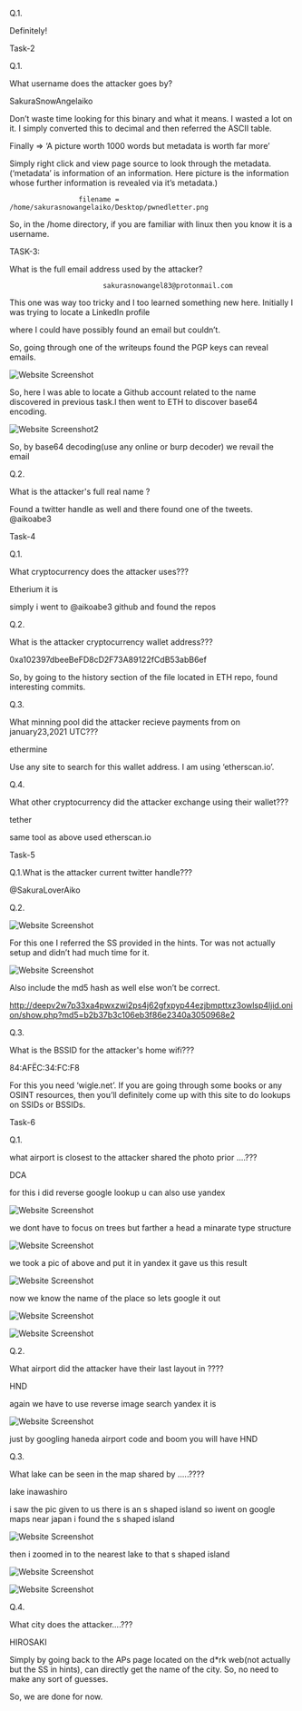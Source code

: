 
Q.1.


Definitely!

Task-2

Q.1.

What username does the attacker goes by?

SakuraSnowAngelaiko


Don’t waste time looking for this binary and what it means. I wasted a lot on it. I simply converted this to decimal and then referred the ASCII table.

Finally => ‘A picture worth 1000 words but metadata is worth far more’

Simply right click and view page source to look through the metadata.
(‘metadata’ is information of an information. Here picture is the information whose further information is revealed via it’s metadata.)


                     filename = /home/sakurasnowangelaiko/Desktop/pwnedletter.png

                     
So, in the /home directory, if you are familiar with linux then you know it is a username.




TASK-3:

What is the full email address used by the attacker?

                           sakurasnowangel83@protonmail.com


This one was way too tricky and I too learned something new here. Initially I was trying to locate a LinkedIn profile

where I could have possibly found an email but couldn’t.

So, going through one of the writeups found the PGP keys can reveal emails.






                        
![Website Screenshot](./Screenshot%20(122).png)




So, here I was able to locate a Github account related to the name discovered in previous task.I then went to ETH to discover
base64 encoding.



![Website Screenshot2](./Screenshot%20(124).png)


So, by base64 decoding(use any online or burp decoder) we revail the email

Q.2.

What is the attacker's full real name ?

Found a twitter handle as well and there found one of the tweets.
@aikoabe3




Task-4

Q.1.

What cryptocurrency does the attacker uses???

Etherium it is

simply i went to @aikoabe3 github and found the repos

Q.2.

What is the attacker cryptocurrency wallet address???

0xa102397dbeeBeFD8cD2F73A89122fCdB53abB6ef


So, by going to the history section of the file located in ETH repo, found interesting commits.



Q.3.

What minning pool did the attacker recieve payments from on january23,2021 UTC???

ethermine



Use any site to search for this wallet address. I am using ‘etherscan.io’.



Q.4.

What other cryptocurrency did the attacker exchange using their wallet???

tether

same tool as above used etherscan.io



Task-5

Q.1.What is the attacker current twitter handle???

@SakuraLoverAiko

Q.2.

![Website Screenshot](./Screenshot%20(125).png)

For this one I referred the SS provided in the hints. Tor was not actually setup and didn’t had much time for it.


![Website Screenshot](./Screenshot%20(126).png)

Also include the md5 hash as well else won’t be correct.


http://deepv2w7p33xa4pwxzwi2ps4j62gfxpyp44ezjbmpttxz3owlsp4ljid.onion/show.php?md5=b2b37b3c106eb3f86e2340a3050968e2




Q.3.

What is the BSSID for the attacker's home wifi???

84:AFËC:34:FC:F8

For this you need ‘wigle.net’. If you are going through some books or any OSINT resources, then you’ll definitely come up with this site to do lookups on SSIDs or BSSIDs.


Task-6

Q.1.

what airport is closest to the attacker shared the photo prior ....???

DCA



for this i did reverse google lookup u can also use yandex


![Website Screenshot](./Screenshot%20(127).png)



we dont have to focus on trees but farther a head a minarate type structure

![Website Screenshot](./Screenshot%20(128).png)



we took a pic of above and put it in yandex it gave us this result


![Website Screenshot](./Screenshot%20(129).png)



now we know the name of the place so lets google it out 


![Website Screenshot](./Screenshot%20(130).png)



![Website Screenshot](./Screenshot%20(131).png)




Q.2.

What airport did the attacker have their last layout in ????

HND

again we have to use reverse image search yandex it is

![Website Screenshot](./Screenshot%20(132).png)

just by googling haneda airport code and boom you will have HND


Q.3.

What lake can be seen in the map shared by .....????

lake inawashiro

i saw the pic given to us there is an s shaped island so iwent on google maps
near japan i found the s shaped island 


![Website Screenshot](./Screenshot%20(133).png)

then i zoomed in to the nearest lake to that s shaped island 

![Website Screenshot](./Screenshot%20(134).png)

![Website Screenshot](./Screenshot%20(135).png)


Q.4.

What city does the attacker....???

HIROSAKI

Simply by going back to the APs page located on the d*rk web(not actually but the SS in hints), can directly get the name of the city. So, no need to make any sort of guesses.

So, we are done for now.
















